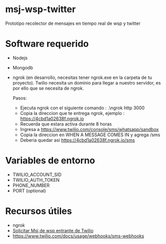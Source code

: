 # msj-wsp-twitter
Prototipo recolector de mensajes en tiempo real de wsp y twitter


# Software requerido
* Nodejs
* Mongodb
* ngrok (en desarrollo, necesitas tener ngrok.exe en la carpeta de tu proyecto). 
Twilio necesita un dominio para llegar a nuestro servidor, es por ello que se necesita de ngrok.

  Pasos:
  - Ejecuta ngrok con el siguiente comando : .\ngrok http 3000
  - Copia la direccion que te entrega ngrok, ejemplo : https://4cbd1a02638f.ngrok.io
  - Recuerda que estara activa durante 8 horas
  - Ingresa a https://www.twilio.com/console/sms/whatsapp/sandbox  
  - Copia la direccion en WHEN A MESSAGE COMES IN y agrega /sms
  - Deberia quedar asi  https://4cbd1a02638f.ngrok.io/sms

# Variables de entorno
* TWILIO_ACCOUNT_SID
* TWILIO_AUTH_TOKEN
* PHONE_NUMBER
* PORT (optional)

# Recursos útiles
* ngrok
* [Solicitar Msj de wsp entrante de Twilio](https://www.twilio.com/docs/sms/twiml#twilios-request-to-your-application)
* https://www.twilio.com/docs/usage/webhooks/sms-webhooks
